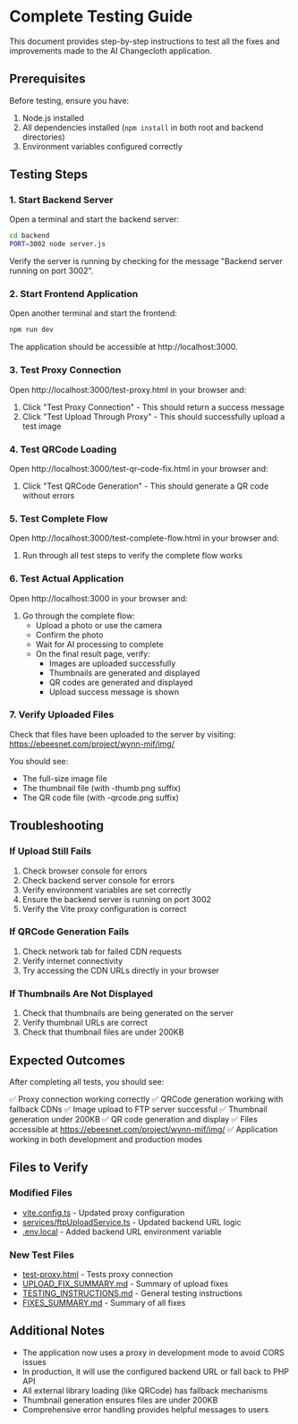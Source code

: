 # Complete Testing Guide

This document provides step-by-step instructions to test all the fixes and improvements made to the AI Changecloth application.

## Prerequisites

Before testing, ensure you have:

1. Node.js installed
2. All dependencies installed (`npm install` in both root and backend directories)
3. Environment variables configured correctly

## Testing Steps

### 1. Start Backend Server

Open a terminal and start the backend server:

```bash
cd backend
PORT=3002 node server.js
```

Verify the server is running by checking for the message "Backend server running on port 3002".

### 2. Start Frontend Application

Open another terminal and start the frontend:

```bash
npm run dev
```

The application should be accessible at http://localhost:3000.

### 3. Test Proxy Connection

Open http://localhost:3000/test-proxy.html in your browser and:

1. Click "Test Proxy Connection" - This should return a success message
2. Click "Test Upload Through Proxy" - This should successfully upload a test image

### 4. Test QRCode Loading

Open http://localhost:3000/test-qr-code-fix.html in your browser and:

1. Click "Test QRCode Generation" - This should generate a QR code without errors

### 5. Test Complete Flow

Open http://localhost:3000/test-complete-flow.html in your browser and:

1. Run through all test steps to verify the complete flow works

### 6. Test Actual Application

Open http://localhost:3000 in your browser and:

1. Go through the complete flow:
   - Upload a photo or use the camera
   - Confirm the photo
   - Wait for AI processing to complete
   - On the final result page, verify:
     * Images are uploaded successfully
     * Thumbnails are generated and displayed
     * QR codes are generated and displayed
     * Upload success message is shown

### 7. Verify Uploaded Files

Check that files have been uploaded to the server by visiting:
https://ebeesnet.com/project/wynn-mif/img/

You should see:
- The full-size image file
- The thumbnail file (with -thumb.png suffix)
- The QR code file (with -qrcode.png suffix)

## Troubleshooting

### If Upload Still Fails

1. Check browser console for errors
2. Check backend server console for errors
3. Verify environment variables are set correctly
4. Ensure the backend server is running on port 3002
5. Verify the Vite proxy configuration is correct

### If QRCode Generation Fails

1. Check network tab for failed CDN requests
2. Verify internet connectivity
3. Try accessing the CDN URLs directly in your browser

### If Thumbnails Are Not Displayed

1. Check that thumbnails are being generated on the server
2. Verify thumbnail URLs are correct
3. Check that thumbnail files are under 200KB

## Expected Outcomes

After completing all tests, you should see:

✅ Proxy connection working correctly
✅ QRCode generation working with fallback CDNs
✅ Image upload to FTP server successful
✅ Thumbnail generation under 200KB
✅ QR code generation and display
✅ Files accessible at https://ebeesnet.com/project/wynn-mif/img/
✅ Application working in both development and production modes

## Files to Verify

### Modified Files
- [vite.config.ts](file:///Users/paulchang/Library/Mobile%20Documents/com~apple~CloudDocs/PDF/Ebees/Project/Wynn%20x%20MIF/ai-changecloth/vite.config.ts) - Updated proxy configuration
- [services/ftpUploadService.ts](file:///Users/paulchang/Library/Mobile%20Documents/com~apple~CloudDocs/PDF/Ebees/Project/Wynn%20x%20MIF/ai-changecloth/services/ftpUploadService.ts) - Updated backend URL logic
- [.env.local](file:///Users/paulchang/Library/Mobile%20Documents/com~apple~CloudDocs/PDF/Ebees/Project/Wynn%20x%20MIF/ai-changecloth/.env.local) - Added backend URL environment variable

### New Test Files
- [test-proxy.html](file:///Users/paulchang/Library/Mobile%20Documents/com~apple~CloudDocs/PDF/Ebees/Project/Wynn%20x%20MIF/ai-changecloth/test-proxy.html) - Tests proxy connection
- [UPLOAD_FIX_SUMMARY.md](file:///Users/paulchang/Library/Mobile%20Documents/com~apple~CloudDocs/PDF/Ebees/Project/Wynn%20x%20MIF/ai-changecloth/UPLOAD_FIX_SUMMARY.md) - Summary of upload fixes
- [TESTING_INSTRUCTIONS.md](file:///Users/paulchang/Library/Mobile%20Documents/com~apple~CloudDocs/PDF/Ebees/Project/Wynn%20x%20MIF/ai-changecloth/TESTING_INSTRUCTIONS.md) - General testing instructions
- [FIXES_SUMMARY.md](file:///Users/paulchang/Library/Mobile%20Documents/com~apple~CloudDocs/PDF/Ebees/Project/Wynn%20x%20MIF/ai-changecloth/FIXES_SUMMARY.md) - Summary of all fixes

## Additional Notes

- The application now uses a proxy in development mode to avoid CORS issues
- In production, it will use the configured backend URL or fall back to PHP API
- All external library loading (like QRCode) has fallback mechanisms
- Thumbnail generation ensures files are under 200KB
- Comprehensive error handling provides helpful messages to users